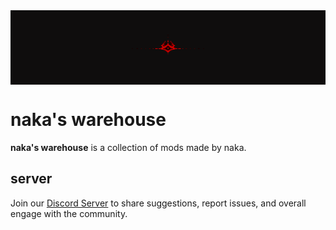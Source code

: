 <img src="banner.png" align="center">

# naka's warehouse
**naka's warehouse** is a collection of mods made by naka.

## server
Join our [Discord Server](https://discord.gg/K472vMzWVg) to share suggestions, report issues, and overall engage with the community.
